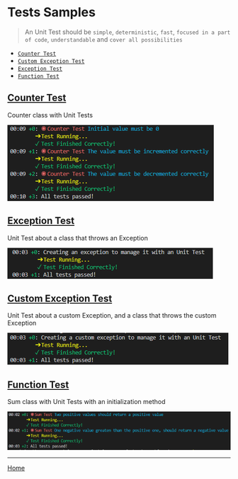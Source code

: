 # Tests Samples
> An Unit Test should be `simple`, `deterministic`, `fast`, `focused in a part of code`, `understandable` and `cover all possibilities`

- [`Counter Test`](#counter_test)
- [`Custom Exception Test`](#custom_exception_test)
- [`Exception Test`](#exception_test)
- [`Function Test`](#function_test)


## <a name="counter_test"></a>[**Counter Test**](tests/class_test/test/counter_test.dart)
Counter class with Unit Tests

![Flutter Test Sample - Counter Test](images/test/class_test.png)


## <a name="exception_test"></a>[**Exception Test**](tests/exception_test/test/exception_test.dart)
Unit Test about a class that throws an Exception

![Flutter Test Sample - Exception  Test](images/test/exception_test.png)


## <a name="custom_exception_test"></a>[**Custom Exception Test**](tests/custom_exception_test/test/custom_exception_test.dart)
Unit Test about a custom Exception, and a class that throws the custom Exception

![Flutter Test Sample - Custom Exception  Test](images/test/custom_exception_test.png)


## <a name="function_test"></a>[**Function Test**](tests/function_test/test/sum_test.dart)
Sum class with Unit Tests with an initialization method

![Flutter Test Sample - Sum Test](images/test/function_test.png)


---
[Home](../README.md)

